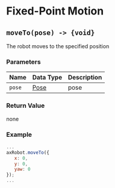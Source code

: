 # Fixed-Point Motion

## `moveTo(pose) -> {void}`

The robot moves to the specified position

### Parameters

| Name | Data Type | Description |
| ------ | --------------------- | ---- |
| `pose` | [Pose](#/Define-Pose) | pose |

### Return Value

none

### Example

```javascript
...
axRobot.moveTo({
   x: 0,
   y: 0,
   yaw: 0
});
...
```
